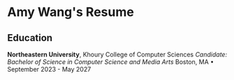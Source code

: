 # Amy Wang's Resume

## Education
**Northeastern University**, Khoury College of Computer Sciences
*Candidate: Bachelor of Science in Computer Science and Media Arts*
Boston, MA • September 2023 - May 2027
